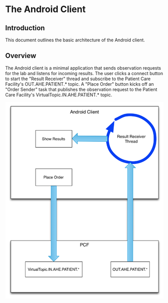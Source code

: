 The Android Client
========
Introduction
--------
This document outlines the basic architecture of the Android client.

Overview
--------
The Android client is a minimal application that sends observation requests for the lab and listens for incoming results. The user clicks a connect button to start the "Result Receiver" thread and subscribe to the Patient Care Facility's OUT.AHE.PATIENT.* topic. A "Place Order" button kicks off an "Order Sender" task that publishes the observation request to the Patient Care Facility's VirtualTopic.IN.AHE.PATIENT.* topic.


![Overview Image](./android.png "Architectural Overview")
